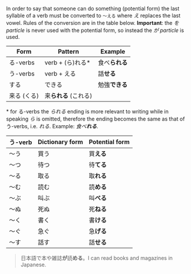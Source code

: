 In order to say that someone can do something (potential form) the last syllable of a verb must be converted to `～える` where *え* replaces the last vowel. Rules of the conversion are in the table below.
**Important**: the *を particle* is never used with the potential form, so instead the *が particle* is used.

|Form|Pattern|Example|
|-|-|-|
|る-verbs|verb + (ら)れる*|食べ**られる**|
|う-verbs|verb + える|話**せる**|
|する|できる|勉強**できる**|
|来る (くる)|来**られる** (これる)||

\* for る-verbs the *られる* ending is more relevant to writing while in speaking *ら* is omitted, therefore the ending becomes the same as that of う-verbs, i.e. *れる*. Example: *食べ**れる***.

|う-verb|Dictionary form|Potential form|
|-|-|-|
|～う|買う|買**える**|
|～つ|待つ|待**てる**|
|～る|取る|取**れる**|
|～む|読む|読**める**|
|～ぶ|叫ぶ|叫**べる**|
|～ぬ|死ぬ|死**ねる**|
|～く|書く|書**ける**|
|～ぐ|急ぐ|急**げる**|
|～す|話す|話**せる**|

>日本語で本や雑誌**が**読**める**。I can read books and magazines in Japanese.